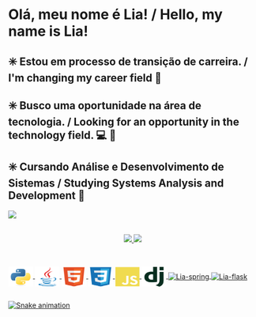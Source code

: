 # Olá, meu nome é Lia! / Hello, my name is Lia!

##  :eight_spoked_asterisk: Estou em processo de transição de carreira. / I'm changing my career field :rocket:
##  :eight_spoked_asterisk: Busco uma oportunidade na área de tecnologia. / Looking for an opportunity in the technology field.  :computer: :thought_balloon:
##  :eight_spoked_asterisk: Cursando Análise e Desenvolvimento de Sistemas / Studying Systems Analysis and Development :closed_book:

 <a href="https://www.linkedin.com/in/lia-pires/" target="_blank"><img src="https://img.shields.io/badge/-LinkedIn-%230077B5?style=for-the-badge&logo=linkedin&logoColor=white" target="_blank"></a> 

##

<div align="center">
  <a href="https://github.com/Lia-Pires">
  <img height="180em" src="https://github-readme-stats.vercel.app/api?username=Lia-Pires&show_icons=true&theme=monokai&include_all_commits=true&count_private=true"/>
  
  
  
  <img height="180em" src="https://github-readme-stats.vercel.app/api/top-langs/?username=Lia-Pires&layout=compact&langs_count=7&theme=monokai"/>    
</div>

##

<div style="display: inline_block"><br>

  <img align="center" alt="Lia-Python" height="40" width="50" src="https://raw.githubusercontent.com/devicons/devicon/master/icons/python/python-original.svg">
  <img align="center" alt="Lia-Java" height="40" width="50" src="https://raw.githubusercontent.com/devicons/devicon/master/icons/java/java-original.svg">
  <img align="center" alt="Lia-HTML" height="40" width="50" src="https://raw.githubusercontent.com/devicons/devicon/master/icons/html5/html5-original.svg">
  <img align="center" alt="Lia-CSS" height="40" width="50" src="https://raw.githubusercontent.com/devicons/devicon/master/icons/css3/css3-original.svg">
  <img align="center" alt="Lia-Js" height="40" width="50" src="https://raw.githubusercontent.com/devicons/devicon/master/icons/javascript/javascript-plain.svg">
  <img align="center" alt="Lia-dj" height="40" width="50" src="https://raw.githubusercontent.com/devicons/devicon/master/icons/django/django-plain.svg">  
  <img align="center" alt="Lia-spring" height="40" width="50" src="https://cdn.jsdelivr.net/gh/devicons/devicon/icons/spring/spring-original.svg">  
  <img align="center" alt="Lia-flask" height="40" width="50" src="https://cdn.jsdelivr.net/gh/devicons/devicon/icons/flask/flask-original.svg">  
  


##
 
<div> 
  
  ![Snake animation](https://github.com/Lia-Pires/Lia-Pires/blob/output/github-contribution-grid-snake.svg)
 
</div>
